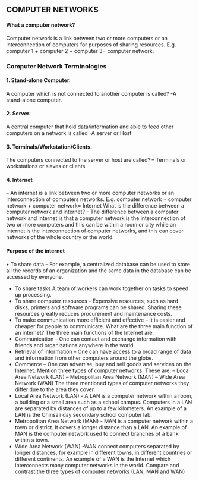 ## COMPUTER NETWORKS

#### What a computer network?
Computer network is a link between two or more computers or an interconnection of computers for purposes of sharing resources. E.g. computer 1 + computer 2 + computer 3= computer network.

### Computer Network Terminologies
#### 1. Stand-alone Computer.
 A computer which is not connected to another computer is called? -A stand-alone computer.
#### 2. Server.
A central computer that hold data/information and able to feed other computers on a network is called -A server or Host
#### 3. Terminals/Workstation/Clients.
The computers connected to the server or host are called?
– Terminals or workstations or slaves or clients
#### 4. Internet
– An internet is a link between two or more computer networks or an interconnection of computers networks. E.g. computer network + computer network + computer network= Internet
What is the difference between a computer network and internet?
– The difference between a computer network and internet is that a computer network is the interconnection of two or more computers and this can be within a room or city while an internet is the interconnection of computer networks, and this can cover networks of the whole country or the world.
#### Purpose of the internet
• To share data
– For example, a centralized database can be used to store all the records of an organization and the same data in the database can be accessed by everyone.
* To share tasks
 A team of workers can work together on tasks to speed up processing.
 * To share computer resources
– Expensive resources, such as hard disks, printers and software programs can be shared. Sharing these resources greatly reduces procurement and maintenance costs.
* To make communication more efficient and effective
– It is easier and cheaper for people to communicate.
What are the three main function of an internet? The three main functions of the Internet are:
* Communication
– One can contact and exchange information with friends and organizations anywhere in the world.
* Retrieval of information
– One can have access to a broad range of data and information from other computers around the globe.
* Commerce
– One can advertise, buy and sell goods and services on the Internet.
Mention three types of computer networks. These are;
– Local Area Network (LAN)
– Metropolitan Area Network (MAN)
– Wide Area Network (WAN)
The three mentioned types of computer networks they differ due to the area they cover.
* Local Area Network (LAN) - A LAN is a computer network within a room, a building or a small area such as a school campus. Computers in a LAN are separated by distances of up to a few kilometers. An example of a LAN is the Chinsali day secondary school computer lab.
* Metropolitan Area Network (MAN) - MAN is a computer network within a town or district. It covers a longer distance than a LAN. An example of MAN is the computer network used to connect branches of a bank within a town.
* Wide Area Network (WAN) -WAN connect computers separated by longer distances, for example in different towns, in different countries or different continents. An example of a WAN is the Internet which interconnects many computer networks in the world.
Compare and contrast the three types of computer networks (LAN, MAN and WAN)